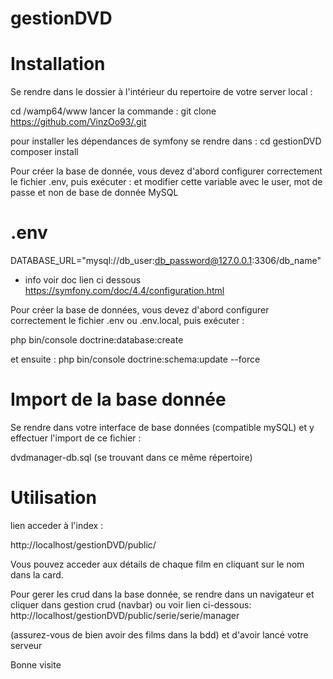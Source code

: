 # gestionDVD
# Installation

Se rendre dans le dossier à l'intérieur du repertoire de votre server local :

cd /wamp64/www
lancer la commande :
git clone https://github.com/VinzOo93/.git 

pour installer les dépendances de symfony se rendre dans : 
cd gestionDVD
composer install

Pour créer la base de donnée, vous devez d'abord configurer correctement le fichier .env, puis exécuter :
et modifier cette variable avec le user, mot de passe et non de base de donnée MySQL
# .env
DATABASE_URL="mysql://db_user:db_password@127.0.0.1:3306/db_name"

+ info
voir doc lien ci dessous
https://symfony.com/doc/4.4/configuration.html

Pour créer la base de données, vous devez d'abord configurer correctement le fichier .env ou .env.local, puis exécuter :

php bin/console doctrine:database:create 

et ensuite :
php bin/console doctrine:schema:update --force

# Import de la base donnée

Se rendre dans votre interface de base données (compatible mySQL) et y effectuer l'import de ce fichier :

dvdmanager-db.sql (se trouvant dans ce même répertoire)

# Utilisation
lien acceder à l'index : 

http://localhost/gestionDVD/public/

Vous pouvez acceder aux détails de chaque film en cliquant sur le nom dans la card.  

Pour gerer les crud dans la base donnée, se rendre dans un navigateur et cliquer dans gestion crud (navbar) ou voir lien ci-dessous:
http://localhost/gestionDVD/public/serie/serie/manager

(assurez-vous de bien avoir des films dans la bdd) et d'avoir lancé votre serveur

Bonne visite 
